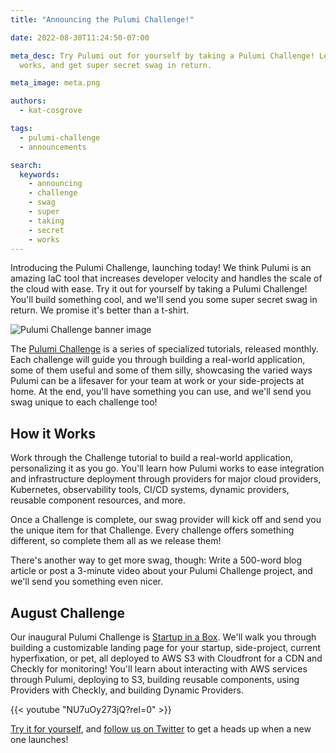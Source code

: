 ```yaml
---
title: "Announcing the Pulumi Challenge!"

date: 2022-08-30T11:24:50-07:00

meta_desc: Try Pulumi out for yourself by taking a Pulumi Challenge! Learn how it
  works, and get super secret swag in return.

meta_image: meta.png

authors:
  - kat-cosgrove

tags:
  - pulumi-challenge
  - announcements

search:
  keywords:
    - announcing
    - challenge
    - swag
    - super
    - taking
    - secret
    - works
---
```


Introducing the Pulumi Challenge, launching today! We think Pulumi is an amazing IaC tool that increases developer velocity and handles the scale of the cloud with ease. Try it out for yourself by taking a Pulumi Challenge! You'll build something cool, and we'll send you some super secret swag in return. We promise it's better than a t-shirt.

<!--more-->

![Pulumi Challenge banner image](challenge_banner.png)

The [Pulumi Challenge](/challenge/) is a series of specialized tutorials, released monthly. Each challenge will guide you through building a real-world application, some of them useful and some of them silly, showcasing the varied ways Pulumi can be a lifesaver for your team at work or your side-projects at home. At the end, you'll have something you can use, and we'll send you swag unique to each challenge too!

## How it Works

Work through the Challenge tutorial to build a real-world application, personalizing it as you go. You'll learn how Pulumi works to ease integration and infrastructure deployment through providers for major cloud providers, Kubernetes, observability tools, CI/CD systems, dynamic providers, reusable component resources, and more.

Once a Challenge is complete, our swag provider will kick off and send you the unique item for that Challenge. Every challenge offers something different, so complete them all as we release them!

There's another way to get more swag, though: Write a 500-word blog article or post a 3-minute video about your Pulumi Challenge project, and we'll send you something even nicer.

## August Challenge

Our inaugural Pulumi Challenge is [Startup in a Box](/challenge/startup-in-a-box/). We'll walk you through building a customizable landing page for your startup, side-project, current hyperfixation, or pet, all deployed to AWS S3 with Cloudfront for a CDN and Checkly for monitoring! You'll learn about interacting with AWS services through Pulumi, deploying to S3, building reusable components, using Providers with Checkly, and building Dynamic Providers.

{{< youtube "NU7uOy273jQ?rel=0" >}}

[Try it for yourself](/challenge/startup-in-a-box/), and [follow us on Twitter](https://twitter.com/pulumicorp) to get a heads up when a new one launches!
